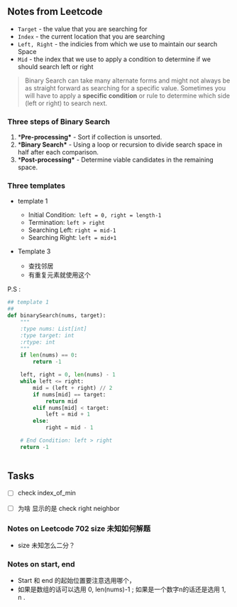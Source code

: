 ## Notes from Leetcode

- `Target` - the value that you are searching for
- `Index` - the current location that you are searching
- `Left, Right` - the indicies from which we use to maintain our search Space
- `Mid` - the index that we use to apply a condition to determine if we should search left or right



> Binary Search can take many alternate forms and might not always be as straight forward as searching for a specific value. Sometimes you will have to apply a **specific condition** or rule to determine which side (left or right) to search next.



### Three steps of Binary Search 

1. ***Pre-processing\*** - Sort if collection is unsorted.
2. ***Binary Search\*** - Using a loop or recursion to divide search space in half after each comparison.
3. ***Post-processing\*** - Determine viable candidates in the remaining space.



### Three templates 

- template 1
  - Initial Condition:` left = 0, right = length-1`
  - Termination: `left > right`
  - Searching Left: `right = mid-1`
  - Searching Right: `left = mid+1`

- Template 3
  - 查找邻居
  - 有重复元素就使用这个



P.S : 

```python
## template 1
## 
def binarySearch(nums, target):
    """
    :type nums: List[int]
    :type target: int
    :rtype: int
    """
    if len(nums) == 0:
        return -1

    left, right = 0, len(nums) - 1
    while left <= right:
        mid = (left + right) // 2
        if nums[mid] == target:
            return mid
        elif nums[mid] < target:
            left = mid + 1
        else:
            right = mid - 1

    # End Condition: left > right
    return -1
  

```



## Tasks

- [ ] check index_of_min  
- [ ]  为啥 显示的是 check right neighbor 





### Notes on Leetcode 702 size 未知如何解题 

- size 未知怎么二分？ 



### Notes on start, end 

- Start 和 end 的起始位置要注意选用哪个， 
- 如果是数组的话可以选用 0, len(nums)-1 ; 如果是一个数字n的话还是选用 1, n .

